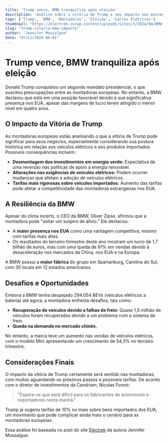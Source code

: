 ```yaml
---
title: 'Trump vence, BMW tranquiliza após eleição'
description: 'Análise sobre a vitória de Trump e seu impacto nas montadoras, com foco na BMW.'
tags: ['Trump', 'BMW', 'Montadoras', 'Eleição', 'Carros Elétricos']
thumbnail: "https://electrek.co/wp-content/uploads/sites/3/2024/04/BMW-milestone-EV.jpeg?quality=82&strip=all&w=1400"
slug: "trump-vitoria-bmw-impacto"
author: "Jennifer Mossalgue"
date: "07/11/2024 06:01"
---
```


# Trump vence, BMW tranquiliza após eleição

Donald Trump conquistou um segundo mandato presidencial, o que suscitou preocupações entre as montadoras europeias. No entanto, a BMW declarou que está em uma posição favorável devido à sua significativa presença nos EUA, apesar das margens de lucro terem atingido o menor nível em quatro anos.

## O Impacto da Vitória de Trump
As montadoras europeias estão analisando o que a vitória de Trump pode significar para seus negócios, especialmente considerando sua postura histórica em relação aos veículos elétricos e aos produtos importados. Possíveis consequências incluem:

- **Desmontagem dos investimentos em energia verde:** Expectativa de uma reversão nas políticas de apoio à energia renovável.
- **Alterações nas exigências de veículos elétricos:** Podem ocorrer mudanças que afetam a adoção de veículos elétricos.
- **Tarifas mais rigorosas sobre veículos importados:** Aumento das tarifas pode afetar a competitividade das montadoras estrangeiras nos EUA.

## A Resiliência da BMW
Apesar do clima incerto, o CEO da BMW, Oliver Zipse, afirmou que a montadora pode "soltar um suspiro de alívio." Ele destacou:

- A **maior presença nos EUA** como uma vantagem competitiva, mesmo com tarifas mais altas.
- Os resultados do terceiro trimestre deste ano mostram um lucro de 1,7 bilhão de euros, mas com uma queda de 61% em vendas devido à desaceleração nos mercados da China, nos EUA e na Europa.

A BMW possui a **maior fábrica** do grupo em Spartanburg, Carolina do Sul, com 30 locais em 12 estados americanos.

## Desafios e Oportunidades
Embora a BMW tenha despejado 294.054 BEVs (veículos elétricos a bateria) até agora, a montadora enfrenta desafios, tais como:

- **Recuperação de veículos devido a falhas de freio:** Quase 1,5 milhão de veículos foram recuperados devido a um problema com o sistema de freio.
- **Queda na demanda no mercado chinês.**

No entanto, a marca teve um aumento nas vendas de veículos elétricos, com o modelo Mini apresentando um crescimento de 54,3% no terceiro trimestre.

## Considerações Finais
O impacto da vitória de Trump certamente será sentido nas montadoras, com muitos aguardando os próximos passos e possíveis tarifas. De acordo com o diretor de investimentos da Candriam, Nicolas Forest:

> "Espera-se que será difícil para os fabricantes de automóveis e exportadores nesta manhã."

Trump já sugeriu tarifas de 10% ou mais sobre bens importados dos EUA, um movimento que pode complicar ainda mais o cenário para as montadoras europeias.

Essa análise foi baseada no post do site [Electrek](https://electrek.co/2024/11/06/trump-wins-automakers-worry-but-bmw-says-itll-be-ok/) da autora Jennifer Mossalgue.